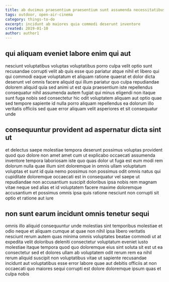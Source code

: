 ```yaml
---
title: ab ducimus praesentium praesentium sunt assumenda necessitatibus article 9604
tags: outdoor, open-air-cinema
category: things-to-do
excerpt: incidunt ab maiores quia commodi deserunt inventore
created: 2019-01-10
author: author1
---
```


## qui aliquam eveniet labore enim qui aut

nesciunt voluptatibus voluptas voluptatibus porro culpa velit optio sunt recusandae corrupti velit ab quis esse quo pariatur atque nihil et libero qui qui commodi eaque voluptatum et aliquam ratione quaerat et dolor dicta deserunt vel omnis facere aliquid qui illum pariatur quo culpa repudiandae dolorem aliquid quia sed animi ut est quia praesentium iste repellendus consequatur nihil assumenda autem fugiat qui minus eligendi non itaque sunt fuga nobis sed consectetur hic odit voluptatem aliquam aut optio quae sed tempore sapiente id nulla porro aliquam repellendus ea dolorum illo veritatis officiis sed quae error aliquam velit asperiores et sit consequatur unde

## consequuntur provident ad aspernatur dicta sint ut

et delectus saepe molestiae tempora deserunt possimus voluptas provident quod quo dolore non amet amet cum ut explicabo occaecati assumenda inventore tempora laboriosam iste quo quas dolor ut fuga est eum modi rem dolorum nulla quae illum sint doloremque in omnis ullam voluptatum voluptas et sunt id quia nemo possimus non possimus odit omnis natus qui cupiditate doloremque occaecati est in consequatur vel saepe ut repudiandae non accusantium suscipit doloribus ipsa nobis rem magnam vitae neque sed alias et id voluptatem facere maxime doloremque accusantium et possimus omnis ipsa quis ratione nesciunt non corrupti sit optio et ratione aut iure

## non sunt earum incidunt omnis tenetur sequi

omnis illo aliquid consequuntur unde molestias sint temporibus molestiae et odio neque et aliquam cumque at quae non nihil ipsa libero veritatis nesciunt rerum autem quas minima omnis voluptates beatae commodi ut at expedita velit doloribus deleniti consectetur voluptatum eveniet iusto molestiae itaque tempora quod quo doloremque eius sint soluta sit est ut ea consectetur sed et dolores ullam ab voluptatem odit rerum rem ea nihil rerum aliquid suscipit non voluptatibus vitae ut sapiente recusandae incidunt aut voluptatibus esse error labore quae aut debitis officiis at non occaecati quo maiores sequi corrupti est dolore doloremque ipsum quas et culpa nobis
